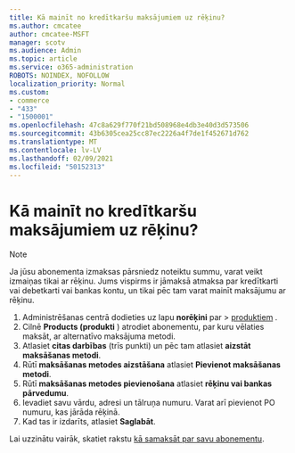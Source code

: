 ```yaml
---
title: Kā mainīt no kredītkaršu maksājumiem uz rēķinu?
ms.author: cmcatee
author: cmcatee-MSFT
manager: scotv
ms.audience: Admin
ms.topic: article
ms.service: o365-administration
ROBOTS: NOINDEX, NOFOLLOW
localization_priority: Normal
ms.custom:
- commerce
- "433"
- "1500001"
ms.openlocfilehash: 47c8a629f770f21bd508968e4db3e40d3d573506
ms.sourcegitcommit: 43b6305cea25cc87ec2226a4f7de1f452671d762
ms.translationtype: MT
ms.contentlocale: lv-LV
ms.lasthandoff: 02/09/2021
ms.locfileid: "50152313"
---
```

# <a name="how-do-i-change-from-credit-card-payments-to-invoice"></a>Kā mainīt no kredītkaršu maksājumiem uz rēķinu?

> [!NOTE]
> Ja jūsu abonementa izmaksas pārsniedz noteiktu summu, varat veikt izmaiņas tikai ar rēķinu. Jums vispirms ir jāmaksā atmaksa par kredītkarti vai debetkarti vai bankas kontu, un tikai pēc tam varat mainīt maksājumu ar rēķinu.

1. Administrēšanas centrā dodieties uz lapu **norēķini** par  >  [produktiem](https://go.microsoft.com/fwlink/p/?linkid=842054) .
2. Cilnē **Products (produkti** ) atrodiet abonementu, par kuru vēlaties maksāt, ar alternatīvo maksājuma metodi.
3. Atlasiet **citas darbības** (trīs punkti) un pēc tam atlasiet **aizstāt maksāšanas metodi**.
4. Rūtī **maksāšanas metodes aizstāšana** atlasiet **Pievienot maksāšanas metodi**.
5. Rūtī **maksāšanas metodes pievienošana** atlasiet **rēķinu vai bankas pārvedumu**.
6. Ievadiet savu vārdu, adresi un tālruņa numuru. Varat arī pievienot PO numuru, kas jārāda rēķinā.
7. Kad tas ir izdarīts, atlasiet **Saglabāt**.

Lai uzzinātu vairāk, skatiet rakstu [kā samaksāt par savu abonementu](https://docs.microsoft.com/microsoft-365/commerce/billing-and-payments/pay-for-your-subscription).